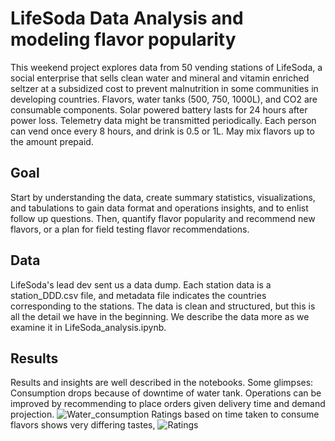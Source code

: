 # LifeSoda Data Analysis and modeling flavor popularity

This weekend project explores data from 50 vending stations of LifeSoda, a social enterprise that sells clean water and mineral and vitamin enriched seltzer at a subsidized cost to prevent malnutrition in some communities in developing countries.
Flavors, water tanks (500, 750, 1000L), and CO2 are consumable components. Solar powered battery lasts for 24 hours after power loss. Telemetry data might be transmitted periodically.
Each person can vend once every 8 hours, and drink is 0.5 or 1L. May mix flavors up to the amount prepaid.

## Goal
Start by understanding the data, create summary statistics, visualizations, and tabulations to gain data format and operations insights, and to enlist follow up questions.
Then, quantify flavor popularity and recommend new flavors, or a plan for field testing flavor recommendations.

## Data
LifeSoda's lead dev sent us a data dump. Each station data is a station_DDD.csv file, and metadata file indicates the countries corresponding to the stations. The data is clean and structured, but this is all the detail we have in the beginning. We describe the data more as we examine it in LifeSoda_analysis.ipynb.

## Results
Results and insights are well described in the notebooks. Some glimpses:
Consumption drops because of downtime of water tank. Operations can be improved by recommending to place orders given delivery time and demand projection.
![Water_consumption](https://github.com/tanvidc/2020_DrivenData_TanviChheda/blob/master/data/water_consumption_plot.PNG)
Ratings based on time taken to consume flavors shows very differing tastes,
![Ratings](https://github.com/tanvidc/2020_DrivenData_TanviChheda/blob/master/data/ratings_table.PNG)
